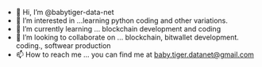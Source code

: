 - 👋 Hi, I’m @babytiger-data-net
- 👀 I’m interested in ...learning python coding and other variations.
- 🌱 I’m currently learning ... blockchain development and coding
- 💞️ I’m looking to collaborate on ... blockchain, bitwallet development. coding., softwear production
- 📫 How to reach me ... you can find me at baby.tiger.datanet@gmail.com

<!---
babytiger-data-net/babytiger-data-net is a ✨ special ✨ repository because its `README.md` (this file) appears on your GitHub profile.
You can click the Preview link to take a look at your changes.
--->
